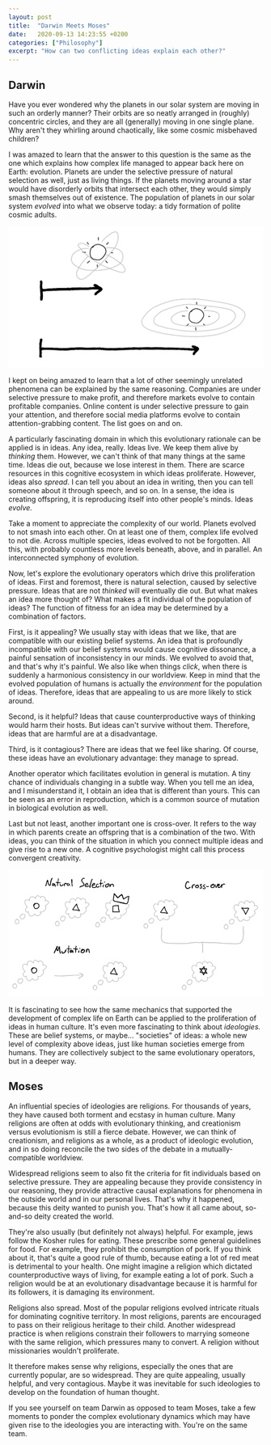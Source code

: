 ```yaml
---
layout: post
title:  "Darwin Meets Moses"
date:   2020-09-13 14:23:55 +0200
categories: ["Philosophy"]
excerpt: "How can two conflicting ideas explain each other?"
---
```

## Darwin

Have you ever wondered why the planets in our solar system are moving in such an orderly manner? Their orbits are so neatly arranged in (roughly) concentric circles, and they are all (generally) moving in one single plane. Why aren't they whirling around chaotically, like some cosmic misbehaved children?

I was amazed to learn that the answer to this question is the same as the one which explains how complex life managed to appear back here on Earth: evolution. Planets are under the selective pressure of natural selection as well, just as living things. If the planets moving around a star would have disorderly orbits that intersect each other, they would simply smash themselves out of existence. The population of planets in our solar system *evolved* into what we observe today: a tidy formation of polite cosmic adults.

![](/assets/images/planets.png)

I kept on being amazed to learn that a lot of other seemingly unrelated phenomena can be explained by the same reasoning. Companies are under selective pressure to make profit, and therefore markets evolve to contain profitable companies. Online content is under selective pressure to gain your attention, and therefore social media platforms evolve to contain attention-grabbing content. The list goes on and on.

A particularly fascinating domain in which this evolutionary rationale can be applied is in ideas. Any idea, really. Ideas live. We keep them alive by *thinking* them. However, we can't think of that many things at the same time. Ideas die out, because we lose interest in them. There are scarce resources in this cognitive ecosystem in which ideas proliferate. However, ideas also *spread*. I can tell you about an idea in writing, then you can tell someone about it through speech, and so on. In a sense, the idea is creating offspring, it is reproducing itself into other people's minds. Ideas *evolve.*

Take a moment to appreciate the complexity of our world. Planets evolved to not smash into each other. On at least one of them, complex life evolved to not die. Across multiple species, ideas evolved to not be forgotten. All this, with probably countless more levels beneath, above, and in parallel. An interconnected symphony of evolution.

Now, let's explore the evolutionary operators which drive this proliferation of ideas. First and foremost, there is natural selection, caused by selective pressure. Ideas that are not *thinked* will eventually die out. But what makes an idea more thought of? What makes a fit individual of the population of ideas? The function of fitness for an idea may be determined by a combination of factors.

First, is it appealing? We usually stay with ideas that we like, that are compatible with our existing belief systems. An idea that is profoundly incompatible with our belief systems would cause cognitive dissonance, a painful sensation of inconsistency in our minds. We evolved to avoid that, and that's why it's painful. We also like when things *click*, when there is suddenly a harmonious consistency in our worldview. Keep in mind that the evolved population of humans is actually the *environment* for the population of ideas. Therefore, ideas that are appealing to us are more likely to stick around.

Second, is it helpful? Ideas that cause counterproductive ways of thinking would harm their hosts. But ideas can't survive without them. Therefore, ideas that are harmful are at a disadvantage. 

Third, is it contagious? There are ideas that we feel like sharing. Of course, these ideas have an evolutionary advantage: they manage to spread.

Another operator which facilitates evolution in general is mutation. A tiny chance of individuals changing in a subtle way. When you tell me an idea, and I misunderstand it, I obtain an idea that is different than yours. This can be seen as an error in reproduction, which is a common source of mutation in biological evolution as well.

Last but not least, another important one is cross-over. It refers to the way in which parents create an offspring that is a combination of the two. With ideas, you can think of the situation in which you connect multiple ideas and give rise to a new one. A cognitive psychologist might call this process convergent creativity.

![](/assets/images/operators.png)

It is fascinating to see how the same mechanics that supported the development of complex life on Earth can be applied to the proliferation of ideas in human culture. It's even more fascinating to think about *ideologies.* These are belief systems, or maybe... "societies" of ideas: a whole new level of complexity above ideas, just like human societies emerge from humans. They are collectively subject to the same evolutionary operators, but in a deeper way.

## Moses

An influential species of ideologies are religions. For thousands of years, they have caused both torment and ecstasy in human culture. Many religions are often at odds with evolutionary thinking, and creationism versus evolutionism is still a fierce debate. However, we can think of creationism, and religions as a whole, as a product of ideologic evolution, and in so doing reconcile the two sides of the debate in a mutually-compatible worldview.

Widespread religions seem to also fit the criteria for fit individuals based on selective pressure. They are appealing because they provide consistency in our reasoning, they provide attractive causal explanations for phenomena in the outside world and in our personal lives. That's why it happened, because this deity wanted to punish you. That's how it all came about, so-and-so deity created the world.

They're also usually (but definitely not always) helpful. For example, jews follow the Kosher rules for eating. These prescribe some general guidelines for food. For example, they prohibit the consumption of pork. If you think about it, that's quite a good rule of thumb, because eating a lot of red meat is detrimental to your health. One might imagine a religion which dictated counterproductive ways of living, for example eating a lot of pork. Such a religion would be at an evolutionary disadvantage because it is harmful for its followers, it is damaging its environment.

Religions also spread. Most of the popular religions evolved intricate rituals for dominating cognitive territory. In most religions, parents are encouraged to pass on their religious heritage to their child. Another widespread practice is when religions constrain their followers to marrying someone with the same religion, which pressures many to convert. A religion without missionaries wouldn't proliferate.

It therefore makes sense why religions, especially the ones that are currently popular, are so widespread. They are quite appealing, usually helpful, and very contagious. Maybe it was inevitable for such ideologies to develop on the foundation of human thought.

If you see yourself on team Darwin as opposed to team Moses, take a few moments to ponder the complex evolutionary dynamics which may have given rise to the ideologies you are interacting with. You're on the same team.